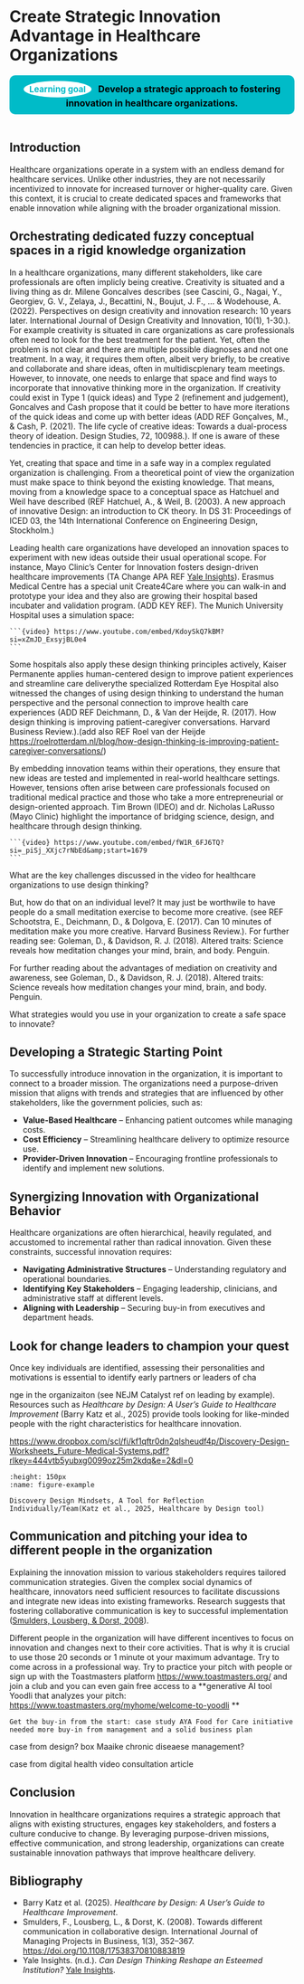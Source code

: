 # Create Strategic Innovation Advantage in Healthcare Organizations

<center>
  <div style="padding: 10px; background-color: #00BBC8; border-radius: 10px; display: inline-block; font-weight: bold; font-size: 16px; color: #000; position: relative;">
    <span style="background-color: white; color: #00BBC8; border-radius: 50%; padding: 5px 10px; font-size: 15px; font-weight: bold; margin-right: 8px; display: inline-block;">Learning goal</span>
   Develop a strategic approach to fostering innovation in healthcare organizations.
  </div>
</center>
<br>

## Introduction
Healthcare organizations operate in a system with an endless demand for healthcare services. Unlike other industries, they are not necessarily incentivized to innovate for increased turnover or higher-quality care. Given this context, it is crucial to create dedicated spaces and frameworks that enable innovation while aligning with the broader organizational mission.

## Orchestrating dedicated fuzzy conceptual spaces in a rigid knowledge organization
In a healthcare organizations, many different stakeholders, like care professionals are often implicly being creative. Creativity is situated and a living thing as dr. Milene Goncalves describes (see Cascini, G., Nagai, Y., Georgiev, G. V., Zelaya, J., Becattini, N., Boujut, J. F., ... & Wodehouse, A. (2022). Perspectives on design creativity and innovation research: 10 years later. International Journal of Design Creativity and Innovation, 10(1), 1-30.). For example creativity is situated in care organizations as care professionals often need to look for the best treatment for the patient. Yet, often the problem is not clear and there are multiple possible diagnoses and not one treatment. In a way, it requires them often, albeit very briefly, to be creative and collaborate and share ideas, often in multidiscplenary team meetings. However, to innovate, one needs to enlarge that space and find ways to incorporate that innovative thinking more in the organization. If creativity could exist in Type 1 (quick ideas) and Type 2 (refinement and judgement), Goncalves and Cash propose that it could be better to have more iterations of the quick ideas and come up with better ideas (ADD REF Gonçalves, M., & Cash, P. (2021). The life cycle of creative ideas: Towards a dual-process theory of ideation. Design Studies, 72, 100988.). If one is aware of these tendencies in practice, it can help to develop better ideas.

Yet, creating that space and time in a safe way in a complex regulated organization is challenging. From a theoretical point of view the organization must make space to think beyond the existing knowledge. That means, moving from a knowledge space to a conceptual space as Hatchuel and Weil have described (REF Hatchuel, A., & Weil, B. (2003). A new approach of innovative Design: an introduction to CK theory. In DS 31: Proceedings of ICED 03, the 14th International Conference on Engineering Design, Stockholm.) 

Leading health care organizations have developed an innovation spaces to experiment with new ideas outside their usual operational scope. For instance, Mayo Clinic’s Center for Innovation fosters design-driven healthcare improvements (TA Change APA REF [Yale Insights](https://insights.som.yale.edu/insights/can-design-thinking-reshape-an-esteemed-institution)). Erasmus Medical Centre has a special unit Create4Care where you can walk-in and prototype your idea and they also are growing their hospital based incubater and validation program. (ADD KEY REF). The Munich University Hospital uses a simulation space:

````{admonition} Watch the video by dr. Marc Lazarovici
```{video} https://www.youtube.com/embed/KdoySkQ7kBM?si=xZmJD_ExsyjBL0e4
```
````


Some hospitals also apply these design thinking principles actively, Kaiser Permanente applies human-centered design to improve patient experiences and streamline care deliverythe specialized Rotterdam Eye Hospital also witnessed the changes of using design thinking to understand the human perspective and the personal connection to improve health care experiences (ADD REF Deichmann, D., & Van der Heijde, R. (2017). How design thinking is improving patient-caregiver conversations. Harvard Business Review.).(add also REF Roel van der Heijde https://roelrotterdam.nl/blog/how-design-thinking-is-improving-patient-caregiver-conversations/)

 By embedding innovation teams within their operations, they ensure that new ideas are tested and implemented in real-world healthcare settings. However, tensions often arise between care professionals focused on traditional medical practice and those who take a more entrepreneurial or design-oriented approach. Tim Brown (IDEO) and dr. Nicholas LaRusso (Mayo Clinic) highlight the importance of bridging science, design, and healthcare through design thinking.



````{admonition} Watch this video snippet (skip to the part about design thinking and organizations)
```{video} https://www.youtube.com/embed/fW1R_6FJ6TQ?si=_piSj_XXjc7rNbEd&amp;start=1679
```
````
What are the key challenges discussed in the video for healthcare organizations to use design thinking?

But, how do that on an individual level? It may just be worthwile to have people do a small meditation exercise to become more creative. (see REF Schootstra, E., Deichmann, D., & Dolgova, E. (2017). Can 10 minutes of meditation make you more creative. Harvard Business Review.). For further reading see: Goleman, D., & Davidson, R. J. (2018). Altered traits: Science reveals how meditation changes your mind, brain, and body. Penguin.

For further reading about the advantages of mediation on creativity and awareness, see Goleman, D., & Davidson, R. J. (2018). Altered traits: Science reveals how meditation changes your mind, brain, and body. Penguin.

What strategies would you use in your organization to create a safe space to innovate?

<script src=https://utteranc.es/client.js
        repo="pietervandekerckhove/handbook-innovating-health"
        issue-term="strategies-innovation-space"
        theme="github-light"
        crossorigin="anonymous"
        async>
</script>

## Developing a Strategic Starting Point
To successfully introduce innovation in the organization, it is important to connect to a broader mission. The organizations need a purpose-driven mission that aligns with  trends and strategies that are influenced by other stakeholders, like the government policies, such as:
- **Value-Based Healthcare** – Enhancing patient outcomes while managing costs.
- **Cost Efficiency** – Streamlining healthcare delivery to optimize resource use.
- **Provider-Driven Innovation** – Encouraging frontline professionals to identify and implement new solutions.


## Synergizing Innovation with Organizational Behavior
Healthcare organizations are often hierarchical, heavily regulated, and accustomed to incremental rather than radical innovation. Given these constraints, successful innovation requires:
- **Navigating Administrative Structures** – Understanding regulatory and operational boundaries.
- **Identifying Key Stakeholders** – Engaging leadership, clinicians, and administrative staff at different levels.
- **Aligning with Leadership** – Securing buy-in from executives and department heads.

## Look for change leaders to champion your quest
Once key individuals are identified, assessing their personalities and motivations is essential to identify early partners or leaders of cha

nge in the organizaiton (see NEJM Catalyst ref on leading by example). Resources such as *Healthcare by Design: A User’s Guide to Healthcare Improvement* (Barry Katz et al., 2025) provide tools looking for like-minded people with the right characteristics for healthcare innovation.


https://www.dropbox.com/scl/fi/kf1qftr0dn2qlsheudf4p/Discovery-Design-Worksheets_Future-Medical-Systems.pdf?rlkey=444vtb5yubxg0099oz25m2kdq&e=2&dl=0



```{figure} ../figures/Healthcare-by-design-Katz-2025.png
:height: 150px
:name: figure-example

Discovery Design Mindsets, A Tool for Reflection Individually/Team(Katz et al., 2025, Healthcare by Design tool)
```

## Communication and pitching your idea to different people in the organization

Explaining the innovation mission to various stakeholders requires tailored communication strategies. Given the complex social dynamics of healthcare, innovators need sufficient resources to facilitate discussions and integrate new ideas into existing frameworks. Research suggests that fostering collaborative communication is key to successful implementation ([Smulders, Lousberg, & Dorst, 2008](https://doi.org/10.1108/17538370810883819)).

Different people in the organization will have different incentives to focus on innovation and changes next to their core activities. That is why it is crucial to use those 20 seconds or 1 minute ot your maximum advantage. Try to come across in a professional way. Try to practice your pitch with people or sign up with the Toastmasters platform https://www.toastmasters.org/ and join a club and you can even gain free access to a **generative AI tool Yoodli that analyzes your pitch: https://www.toastmasters.org/myhome/welcome-to-yoodli
**

```{tip}
Get the buy-in from the start: case study AYA Food for Care initiative needed more buy-in from management and a solid business plan
```

case from design? box Maaike chronic diseaese management?

case from digital health video consultation article

## Conclusion
Innovation in healthcare organizations requires a strategic approach that aligns with existing structures, engages key stakeholders, and fosters a culture conducive to change. By leveraging purpose-driven missions, effective communication, and strong leadership, organizations can create sustainable innovation pathways that improve healthcare delivery.

## Bibliography
- Barry Katz et al. (2025). *Healthcare by Design: A User’s Guide to Healthcare Improvement*.
- Smulders, F., Lousberg, L., & Dorst, K. (2008). Towards different communication in collaborative design. International Journal of Managing Projects in Business, 1(3), 352–367. https://doi.org/10.1108/17538370810883819
- Yale Insights. (n.d.). *Can Design Thinking Reshape an Esteemed Institution?* [Yale Insights](https://insights.som.yale.edu/insights/can-design-thinking-reshape-an-esteemed-institution).